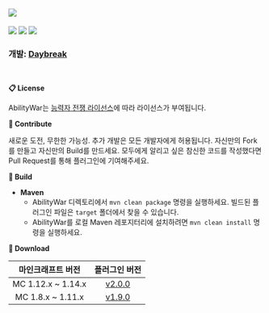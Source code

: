# <img src="https://user-images.githubusercontent.com/39194432/63667961-92d56000-c810-11e9-9fb4-f62483c23ff4.png">
<img src="https://img.shields.io/github/v/release/DayBreak365/AbilityWar?style=flat-square"></img>
<img src="https://img.shields.io/github/downloads/DayBreak365/AbilityWar/total?style=flat-square"></img>
<img src="https://img.shields.io/github/last-commit/DayBreak365/AbilityWar?style=flat-square"></img>
### 개발: [Daybreak](https://github.com/DayBreak365)
<br/>

**📋 License**

AbilityWar는 [능력자 전쟁 라이선스](https://github.com/DayBreak365/AbilityWar/blob/master/LICENSE.md)에 따라 라이선스가 부여됩니다.

**📎 Contribute**

새로운 도전, 무한한 가능성. 추가 개발은 모든 개발자에게 허용됩니다. 자신만의 Fork를 만들고 자신만의 Build를 만드세요.
모두에게 알리고 싶은 참신한 코드를 작성했다면 Pull Request를 통해 플러그인에 기여해주세요.

**🔧 Build**
- **Maven**
    - AbilityWar 디렉토리에서 `mvn clean package` 명령을 실행하세요. 빌드된 플러그인 파일은 `target` 폴더에서 찾을 수 있습니다.
    - AbilityWar를 로컬 Maven 레포지터리에 설치하려면 `mvn clean install` 명령을 실행하세요.

**🔗 Download**

| 마인크래프트 버전 | 플러그인 버전 |
|:----:|:----:|
| MC 1.12.x ~ 1.14.x | [v2.0.0](https://github.com/DayBreak365/AbilityWar/releases/download/20191021/AbilityWar-2.0.0.jar) |
| MC 1.8.x ~ 1.11.x | [v1.9.0](https://github.com/DayBreak365/AbilityWar/releases/download/20190725-1/AbilityWar.jar) |
